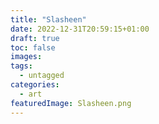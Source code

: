 ```yaml
---
title: "Slasheen"
date: 2022-12-31T20:59:15+01:00
draft: true
toc: false
images:
tags:
  - untagged
categories:
  - art
featuredImage: Slasheen.png
---
```


